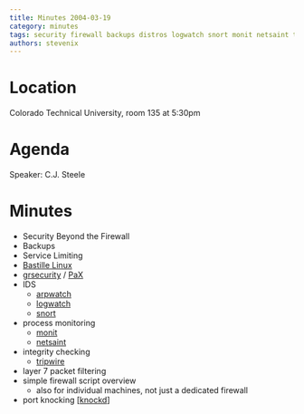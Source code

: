```yaml
---
title: Minutes 2004-03-19
category: minutes
tags: security firewall backups distros logwatch snort monit netsaint tripwire packet-filtering port-knocking
authors: stevenix
---
```


# Location

Colorado Technical University, room 135 at 5:30pm

# Agenda

Speaker: C.J. Steele

# Minutes

* Security Beyond the Firewall
* Backups
* Service Limiting
* [Bastille Linux](http://bastille-linux.sourceforge.net/)
* [grsecurity](http://grsecurity.net/) /
    [PaX](http://pax.grsecurity.net/docs/)
* IDS
  * [arpwatch](http://ee.lbl.gov/)
  * [logwatch](http://www.logwatch.org/)
  * [snort](http://www.snort.org/)
* process monitoring
  * [monit](http://mmonit.com/monit/)
  * [netsaint](http://netsaint.sourceforge.net/)
* integrity checking
  * [tripwire](http://sourceforge.net/projects/tripwire/)
* layer 7 packet filtering
* simple firewall script overview
  * also for individual machines, not just a dedicated firewall
* port knocking [[knockd](http://www.zeroflux.org/projects/knock)]
